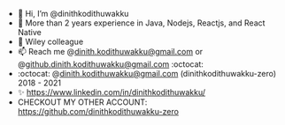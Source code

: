 - 👋 Hi, I’m @dinithkodithuwakku
- 👀 More than 2 years experience in Java, Nodejs, Reactjs, and React Native
- 🌱 Wiley colleague 
- 📫 Reach me @dinith.kodithuwakku@gmail.com or @github.dinith.kodithuwakku@gmail.com :octocat:
- :octocat: @dinith.kodithuwakku@gmail.com (dinithkodithuwakku-zero) 2018 - 2021
- ✨ https://www.linkedin.com/in/dinithkodithuwakku/
- CHECKOUT MY OTHER ACCOUNT: https://github.com/dinithkodithuwakku-zero
<!---
dinithkodithuwakku/dinithkodithuwakku is a ✨ special ✨ repository because its `README.md` (this file) appears on your GitHub profile.
You can click the Preview link to take a look at your changes.
--->
